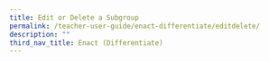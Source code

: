 ```yaml
---
title: Edit or Delete a Subgroup
permalink: /teacher-user-guide/enact-differentiate/editdelete/
description: ""
third_nav_title: Enact (Differentiate)
---
```

